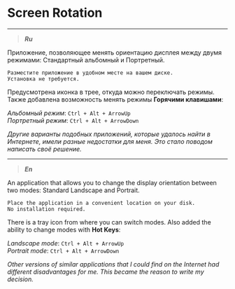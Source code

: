 # Screen Rotation

---

> ___Ru___

Приложение, позволяющее менять ориентацию дисплея между двумя режимами: Стандартный альбомный и Портретный.

```
Разместите приложение в удобном месте на вашем диске.
Установка не требуется.
```

Предусмотрена иконка в трее, откуда можно переключать режимы. Также добавлена возможность менять режимы __Горячими клавишами__:

_Альбомный режим_: `Ctrl + Alt + ArrowUp`\
_Портретный режим_: `Ctrl + Alt + ArrowDown`

_Другие варианты подобных приложений, которые удалось найти в Интернете, имели разные недостатки для меня. Это стало поводом написать своё решение._

---

> ___En___

An application that allows you to change the display orientation between two modes: Standard Landscape and Portrait.

```
Place the application in a convenient location on your disk.
No installation required.
```

There is a tray icon from where you can switch modes. Also added the ability to change modes with __Hot Keys__:

_Landscape mode_: `Ctrl + Alt + ArrowUp`\
_Portrait mode_: `Ctrl + Alt + ArrowDown`

_Other versions of similar applications that I could find on the Internet had different disadvantages for me. This became the reason to write my decision._
